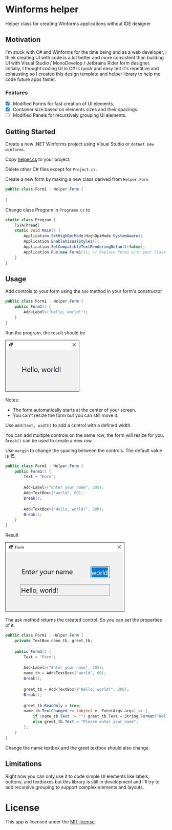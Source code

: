 # Winforms helper

Helper class for creating Winforms applications without IDE designer

## Motivation

I'm stuck with C# and Winforms for the time being and as a web developer, I think creating UI with code is a lot better and more consistent than building UI with Visual Studio / MonoDevelop / Jetbrains Rider form designer.
Initially, I thought coding UI in C# is quick and easy but it's repetitive and exhausting so I created this design template and helper library to help me code future apps faster.

### Features

 - [x] Modified Forms for fast creation of UI elements.
 - [x] Container size based on elements sizes and their spacings.
 - [ ] Modified Panels for recursively grouping UI elements.

## Getting Started

Create a new .NET Winforms project using Visual Studio or `dotnet new winforms`.

Copy [helper.cs](helper.cs) to your project.

Delete other C# files except for `Project.cs`.

Create a new form by making a new class derived from `Helper.Form`

```cs
public class Form1 : Helper.Form {

}
```

Change class Program in `Programm.cs` to

```cs
static class Program {
    [STAThread]
    static void Main() {
        Application.SetHighDpiMode(HighDpiMode.SystemAware);
        Application.EnableVisualStyles();
        Application.SetCompatibleTextRenderingDefault(false);
        Application.Run(new Form1()); // Replace Form1 with your class name
    }
}
```

## Usage

Add controls to your form using the `Add` method in your form's constructor

```cs
public class Form1 : Helper.Form {
    public Form1() {
        Add<Label>("Hello, world!");
    }
}
```

Run the program, the result should be

![](img/hello.png)

Notes:
 - The form automatically starts at the center of your screen.
 - You can't resize the form but you can still move it.

Use `Add(text, width)` to add a control with a defined width.

You can add multiple controls on the same row, the form will resize for you. `Break()` can be used to create a new row.

Use `margin` to change the spacing between the controls. The default value is 15.

```cs
public class Form1 : Helper.Form {
    public Form1() {
        Text = "Form";

        Add<Label>("Enter your name", 205);
        Add<TextBox>("world", 60);
        Break();

        Add<TextBox>("Hello, world!", 280);
        Break();
    }
}
```

Result

![](img/width.png)

The ask method returns the created control. So you can set the properties of it.

```cs
public class Form1 : Helper.Form {
    private TextBox name_tb, greet_tb;

    public Form1() {
        Text = "Form";

        Add<Label>("Enter your name", 205);
        name_tb = Add<TextBox>("world", 60);
        Break();

        greet_tb = Add<TextBox>("Hello, world!", 280);
        Break();

        greet_tb.ReadOnly = true;
        name_tb.TextChanged += (object e, EventArgs args) => {
            if (name_tb.Text != "") greet_tb.Text = String.Format("Hello, {0}!", name_tb.Text);
            else greet_tb.Text = "Please enter your name";
        };
    }
}
```

Change the name textbox and the greet textbox should also change.

## Limitations

Right now you can only use it to code simple UI elements like labels, buttons, and textboxes but this library is still in development and I'll try to add recursive grouping to support complex elements and layouts.

# License

This app is licensed under the [MIT license](LICENSE).